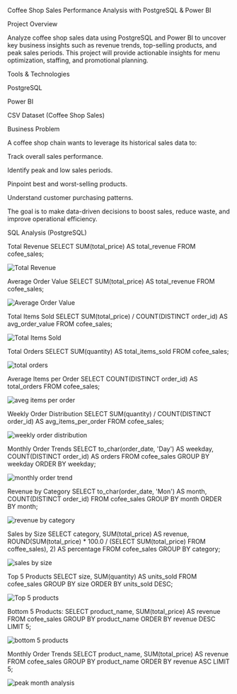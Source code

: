Coffee Shop Sales Performance Analysis with PostgreSQL & Power BI

Project Overview

Analyze coffee shop sales data using PostgreSQL and Power BI to uncover key business insights such as revenue trends, top-selling products, and peak sales periods. This project will provide actionable insights for menu optimization, staffing, and promotional planning.

Tools & Technologies

PostgreSQL

Power BI

CSV Dataset (Coffee Shop Sales)


Business Problem

A coffee shop chain wants to leverage its historical sales data to:

Track overall sales performance.

Identify peak and low sales periods.

Pinpoint best and worst-selling products.

Understand customer purchasing patterns.

The goal is to make data-driven decisions to boost sales, reduce waste, and improve operational efficiency.  

SQL Analysis (PostgreSQL)

Total Revenue
SELECT SUM(total_price) AS total_revenue FROM cofee_sales;

![Total Revenue](https://github.com/user-attachments/assets/1cbb1112-bf65-4f95-87a6-5b96888702a3)


Average Order Value
SELECT SUM(total_price) AS total_revenue FROM cofee_sales;

![Average Order Value](https://github.com/user-attachments/assets/cd17c9c5-f957-4aa6-8eb8-b7b74f5aa331)


Total Items Sold
SELECT SUM(total_price) / COUNT(DISTINCT order_id) AS avg_order_value FROM cofee_sales;

![Total Items Sold](https://github.com/user-attachments/assets/7fe0738c-cd79-4dca-be2b-f537a1c8d72f)


Total Orders
SELECT SUM(quantity) AS total_items_sold FROM cofee_sales;

![total orders](https://github.com/user-attachments/assets/cade082c-1976-4703-a41d-75c47a91ab36)


Average Items per Order
SELECT COUNT(DISTINCT order_id) AS total_orders FROM cofee_sales;

![aveg items per order](https://github.com/user-attachments/assets/cc6a15ca-f86e-4b25-8e5a-6123ea3fc615)


Weekly Order Distribution
SELECT SUM(quantity) / COUNT(DISTINCT order_id) AS avg_items_per_order FROM cofee_sales;

![weekly order distribution](https://github.com/user-attachments/assets/3b56bb35-f7ba-4682-87fa-3823fea074e5)


Monthly Order Trends
SELECT to_char(order_date, 'Day') AS weekday, COUNT(DISTINCT order_id) AS orders
FROM cofee_sales
GROUP BY weekday
ORDER BY weekday;

![monthly order trend](https://github.com/user-attachments/assets/8b445c00-2b5d-434f-983c-bc0646f01765)


Revenue by Category
SELECT to_char(order_date, 'Mon') AS month, COUNT(DISTINCT order_id)
FROM cofee_sales
GROUP BY month
ORDER BY month;

![revenue by category](https://github.com/user-attachments/assets/2ef61b61-d60a-42f5-b1ae-4e114583f299)


Sales by Size
SELECT category, SUM(total_price) AS revenue,
ROUND(SUM(total_price) * 100.0 / (SELECT SUM(total_price) FROM coffee_sales), 2) AS percentage
FROM cofee_sales
GROUP BY category;

![sales by size](https://github.com/user-attachments/assets/6940b18a-2d20-4e67-81a6-579b6ac8c0d0)


Top 5 Products
SELECT size, SUM(quantity) AS units_sold FROM cofee_sales
GROUP BY size
ORDER BY units_sold DESC;

![Top 5 products](https://github.com/user-attachments/assets/cf2fc765-b14b-43db-a827-0a9f429a018c)


Bottom 5 Products:
SELECT product_name, SUM(total_price) AS revenue FROM cofee_sales
GROUP BY product_name
ORDER BY revenue DESC
LIMIT 5;

![bottom 5 products](https://github.com/user-attachments/assets/6190c2d8-52a8-4e04-80f2-d48caf8e0443)


Monthly Order Trends
SELECT product_name, SUM(total_price) AS revenue FROM cofee_sales
GROUP BY product_name
ORDER BY revenue ASC
LIMIT 5;

![peak month analysis](https://github.com/user-attachments/assets/e5e649cd-6fda-4983-b9c7-0f9f44277400)



